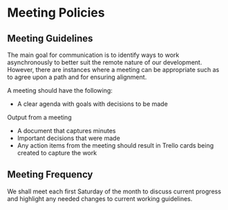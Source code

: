 # Meeting Policies

## Meeting Guidelines

The main goal for communication is to identify ways to work asynchronously to better suit the remote nature of our development.  However, there are instances where a meeting can be appropriate such as to agree upon a path and for ensuring alignment.  

A meeting should have the following:

* A clear agenda with goals with decisions to be made

Output from a meeting

* A document that captures minutes
* Important decisions that were made
* Any action items from the meeting should result in Trello cards being created to capture the work

## Meeting Frequency

We shall meet each first Saturday of the month to discuss current progress and highlight any needed changes to current working guidelines.
